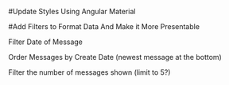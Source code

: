 #Update Styles Using Angular Material

#Add Filters to Format Data And Make it More Presentable

Filter Date of Message

Order Messages by Create Date (newest message at the bottom)

Filter the number of messages shown (limit to 5?)
